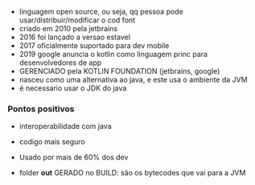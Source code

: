 - linguagem open source, ou seja, qq pessoa pode usar/distribuir/modificar o cod font
- criado em 2010 pela jetbrains
- 2016 foi lançado a versao estavel 
- 2017 oficialmente suportado para dev mobile
- 2019 google anuncia o kotlin como linguagem princ para desenvolvedores de app
- GERENCIADO pela KOTLIN FOUNDATION (jetbrains, google)
- nasceu como uma alternativa ao java, e este usa o ambiente da JVM 
- é necessario usar o JDK do java 

### Pontos positivos
- interoperabilidade com java
- codigo mais seguro
- Usado por mais de 60% dos dev

- folder **out** GERADO no BUILD: são os bytecodes que vai para a JVM

